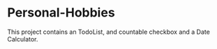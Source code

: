 # Personal-Hobbies
This project contains an TodoList, and countable checkbox and a Date Calculator.

